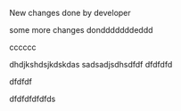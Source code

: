 New changes done by developer

some more changes dondddddddeddd


cccccc

dhdjkshdsjkdskdas
sadsadjsdhsdfdf
dfdfdfd
 
 dfdfdf
 
 dfdfdfdfdfds

